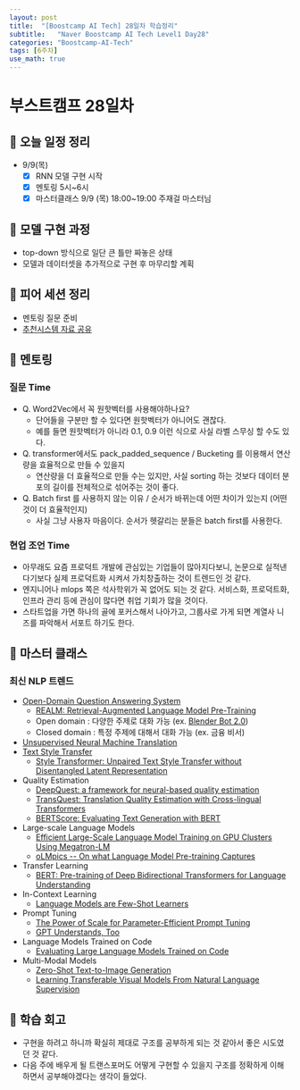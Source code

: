 ```yaml
---
layout: post
title:  "[Boostcamp AI Tech] 28일차 학습정리"
subtitle:   "Naver Boostcamp AI Tech Level1 Day28"
categories: "Boostcamp-AI-Tech"
tags: [6주차]
use_math: true
---
```


# 부스트캠프 28일차

## 📝 오늘 일정 정리

* 9/9(목)
  - [x] RNN 모델 구현 시작
  - [x] 멘토링 5시~6시
  - [x] 마스터클래스 9/9 (목) 18:00~19:00 주재걸 마스터님

## 🚩 모델 구현 과정

* top-down 방식으로 일단 큰 틀만 짜놓은 상태
* 모델과 데이터셋을 추가적으로 구현 후 마무리할 계획

## 🌱 피어 세션 정리

* 멘토링 질문 준비
* [추천시스템 자료 공유](https://root-decimal-c5d.notion.site/Recommender-System-KR-5b773a06e99145e6855bae391c94dc44)

## 🌼 멘토링

### 질문 Time

* Q. Word2Vec에서 꼭 원핫벡터를 사용해야하나요?
  * 단어들을 구분만 할 수 있다면 원핫벡터가 아니어도 괜찮다.
  * 예를 들면 원핫벡터가 아니라 0.1, 0.9 이런 식으로 사실 라벨 스무싱 할 수도 있다.
* Q. transformer에서도 pack_padded_sequence / Bucketing 를 이용해서 연산량을 효율적으로 만들 수 있을지
  * 연산량을 더 효율적으로 만들 수는 있지만, 사실 sorting 하는 것보다 데이터 분포의 길이를 전체적으로 섞어주는 것이 좋다.
* Q. Batch first 를 사용하지 않는 이유 / 순서가 바뀌는데 어떤 차이가 있는지 (어떤 것이 더 효율적인지)
  * 사실 그냥 사용자 마음이다. 순서가 헷갈리는 분들은 batch first를 사용한다.

### 현업 조언 Time

* 아무래도 요즘 프로덕트 개발에 관심있는 기업들이 많아지다보니, 논문으로 실적낸다기보다 실제 프로덕트화 시켜서 가치창출하는 것이 트렌드인 것 같다.
* 엔지니어나 mlops 쪽은 석사학위가 꼭 없어도 되는 것 같다. 서비스화, 프로덕트화, 인프라 관리 등에 관심이 많다면 취업 기회가 많을 것이다.
* 스타트업을 가면 하나의 골에 포커스해서 나아가고, 그룹사로 가게 되면 계열사 니즈를 파악해서 서포트 하기도 한다.

## 💎 마스터 클래스

### 최신 NLP 트렌드

* [Open-Domain Question Answering System](https://lilianweng.github.io/lil-log/2020/10/29/open-domain-question-answering.html)
  * [REALM: Retrieval-Augmented Language Model Pre-Training](https://arxiv.org/abs/2002.08909)
  * Open domain : 다양한 주제로 대화 가능 (ex. [Blender Bot 2.0](https://ai.facebook.com/blog/blender-bot-2-an-open-source-chatbot-that-builds-long-term-memory-and-searches-the-internet/))
  * Closed domain : 특정 주제에 대해서 대화 가능 (ex. 금융 비서)
* [Unsupervised Neural Machine Translation](https://arxiv.org/abs/1710.11041)
* [Text Style Transfer](https://blog.diyaml.com/teampost/Text-Style-Transfer/)
  * [Style Transformer: Unpaired Text Style Transfer without Disentangled Latent Representation](https://arxiv.org/abs/1905.05621)
* Quality Estimation
  * [DeepQuest: a framework for neural-based quality estimation](https://aclanthology.org/C18-1266.pdf)
  * [TransQuest: Translation Quality Estimation with Cross-lingual Transformers](https://arxiv.org/abs/2011.01536)
  * [BERTScore: Evaluating Text Generation with BERT](https://arxiv.org/abs/1904.09675)
* Large-scale Language Models
  * [Efficient Large-Scale Language Model Training on GPU Clusters Using Megatron-LM](https://arxiv.org/abs/2104.04473)
  * [oLMpics -- On what Language Model Pre-training Captures](https://arxiv.org/abs/1912.13283)
* Transfer Learning
  * [BERT: Pre-training of Deep Bidirectional Transformers for Language Understanding](https://arxiv.org/abs/1810.04805)
* In-Context Learning
  * [Language Models are Few-Shot Learners](https://arxiv.org/abs/2005.14165)
* Prompt Tuning
  * [The Power of Scale for Parameter-Efficient Prompt Tuning](https://arxiv.org/abs/2104.08691)
  * [GPT Understands, Too](https://arxiv.org/abs/2103.10385)
* Language Models Trained on Code
  * [Evaluating Large Language Models Trained on Code](https://arxiv.org/abs/2107.03374)
* Multi-Modal Models
  * [Zero-Shot Text-to-Image Generation](https://arxiv.org/abs/2102.12092)
  * [Learning Transferable Visual Models From Natural Language Supervision](https://arxiv.org/abs/2103.00020)

## 🚀 학습 회고

* 구현을 하려고 하니까 확실히 제대로 구조를 공부하게 되는 것 같아서 좋은 시도였던 것 같다.
* 다음 주에 배우게 될 트랜스포머도 어떻게 구현할 수 있을지 구조를 정확하게 이해하면서 공부해야겠다는 생각이 들었다.
